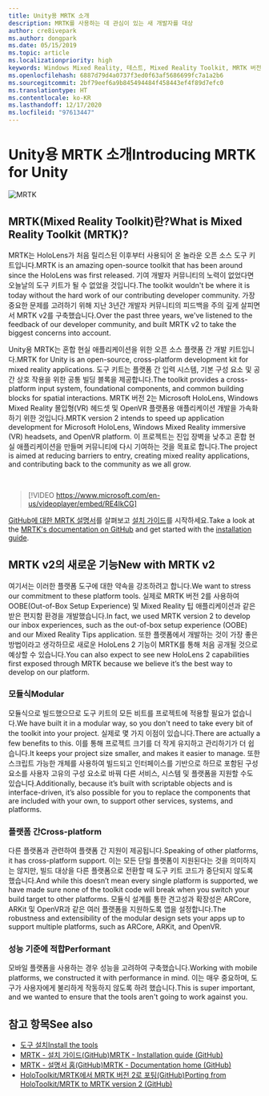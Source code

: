 ```yaml
---
title: Unity용 MRTK 소개
description: MRTK를 사용하는 데 관심이 있는 새 개발자를 대상
author: cre8ivepark
ms.author: dongpark
ms.date: 05/15/2019
ms.topic: article
ms.localizationpriority: high
keywords: Windows Mixed Reality, 테스트, Mixed Reality Toolkit, MRTK 버전 2, MRTK, 도구, SDK, HoloLens, HoloLens 2, 혼합 현실 헤드셋, windows mixed reality 헤드셋, 가상 현실 헤드셋, 플랫폼 간
ms.openlocfilehash: 6887d79d4a0737f3ed0f63af5686699fc7a1a2b6
ms.sourcegitcommit: 2bf79eef6a9b845494484f458443ef4f89d7efc0
ms.translationtype: HT
ms.contentlocale: ko-KR
ms.lasthandoff: 12/17/2020
ms.locfileid: "97613447"
---
```

# <a name="introducing-mrtk-for-unity"></a><span data-ttu-id="6c001-104">Unity용 MRTK 소개</span><span class="sxs-lookup"><span data-stu-id="6c001-104">Introducing MRTK for Unity</span></span>

![MRTK](../../design/images/MRTK_UX_Hero.png)

## <a name="what-is-mixed-reality-toolkit-mrtk"></a><span data-ttu-id="6c001-106">MRTK(Mixed Reality Toolkit)란?</span><span class="sxs-lookup"><span data-stu-id="6c001-106">What is Mixed Reality Toolkit (MRTK)?</span></span>
<span data-ttu-id="6c001-107">MRTK는 HoloLens가 처음 릴리스된 이후부터 사용되어 온 놀라운 오픈 소스 도구 키트입니다.</span><span class="sxs-lookup"><span data-stu-id="6c001-107">MRTK is an amazing open-source toolkit that has been around since the HoloLens was first released.</span></span> <span data-ttu-id="6c001-108">기여 개발자 커뮤니티의 노력이 없었다면 오늘날의 도구 키트가 될 수 없었을 것입니다.</span><span class="sxs-lookup"><span data-stu-id="6c001-108">The toolkit wouldn't be where it is today without the hard work of our contributing developer community.</span></span> <span data-ttu-id="6c001-109">가장 중요한 문제를 고려하기 위해 지난 3년간 개발자 커뮤니티의 피드백을 주의 깊게 살피면서 MRTK v2를 구축했습니다.</span><span class="sxs-lookup"><span data-stu-id="6c001-109">Over the past three years, we've listened to the feedback of our developer community, and built MRTK v2 to take the biggest concerns into account.</span></span>  

<span data-ttu-id="6c001-110">Unity용 MRTK는 혼합 현실 애플리케이션을 위한 오픈 소스 플랫폼 간 개발 키트입니다.</span><span class="sxs-lookup"><span data-stu-id="6c001-110">MRTK for Unity is an open-source, cross-platform development kit for mixed reality applications.</span></span> <span data-ttu-id="6c001-111">도구 키트는 플랫폼 간 입력 시스템, 기본 구성 요소 및 공간 상호 작용을 위한 공통 빌딩 블록을 제공합니다.</span><span class="sxs-lookup"><span data-stu-id="6c001-111">The toolkit provides a cross-platform input system, foundational components, and common building blocks for spatial interactions.</span></span> <span data-ttu-id="6c001-112">MRTK 버전 2는 Microsoft HoloLens, Windows Mixed Reality 몰입형(VR) 헤드셋 및 OpenVR 플랫폼용 애플리케이션 개발을 가속화하기 위한 것입니다.</span><span class="sxs-lookup"><span data-stu-id="6c001-112">MRTK version 2 intends to speed up application development for Microsoft HoloLens, Windows Mixed Reality immersive (VR) headsets, and OpenVR platform.</span></span> <span data-ttu-id="6c001-113">이 프로젝트는 진입 장벽을 낮추고 혼합 현실 애플리케이션을 만들며 커뮤니티에 다시 기여하는 것을 목표로 합니다.</span><span class="sxs-lookup"><span data-stu-id="6c001-113">The project is aimed at reducing barriers to entry, creating mixed reality applications, and contributing back to the community as we all grow.</span></span>

<br>

> [!VIDEO https://www.microsoft.com/en-us/videoplayer/embed/RE4IkCG]

<span data-ttu-id="6c001-114">[GitHub에 대한 MRTK 설명서](https://microsoft.github.io/MixedRealityToolkit-Unity/README.html)를 살펴보고 [설치 가이드](https://microsoft.github.io/MixedRealityToolkit-Unity/Documentation/Installation.html)를 시작하세요.</span><span class="sxs-lookup"><span data-stu-id="6c001-114">Take a look at the [MRTK's documentation on GitHub](https://microsoft.github.io/MixedRealityToolkit-Unity/README.html) and get started with the [installation guide](https://microsoft.github.io/MixedRealityToolkit-Unity/Documentation/Installation.html).</span></span>


## <a name="new-with-mrtk-v2"></a><span data-ttu-id="6c001-115">MRTK v2의 새로운 기능</span><span class="sxs-lookup"><span data-stu-id="6c001-115">New with MRTK v2</span></span>
<span data-ttu-id="6c001-116">여기서는 이러한 플랫폼 도구에 대한 약속을 강조하려고 합니다.</span><span class="sxs-lookup"><span data-stu-id="6c001-116">We want to stress our commitment to these platform tools.</span></span>  <span data-ttu-id="6c001-117">실제로 MRTK 버전 2를 사용하여 OOBE(Out-of-Box Setup Experience) 및 Mixed Reality 팁 애플리케이션과 같은 받은 편지함 환경을 개발했습니다.</span><span class="sxs-lookup"><span data-stu-id="6c001-117">In fact, we used MRTK version 2 to develop our inbox experiences, such as the out-of-box setup experience (OOBE) and our Mixed Reality Tips application.</span></span> <span data-ttu-id="6c001-118">또한 플랫폼에서 개발하는 것이 가장 좋은 방법이라고 생각하므로 새로운 HoloLens 2 기능이 MRTK를 통해 처음 공개될 것으로 예상할 수 있습니다.</span><span class="sxs-lookup"><span data-stu-id="6c001-118">You can also expect to see new HoloLens 2 capabilities first exposed through MRTK because we believe it’s the best way to develop on our platform.</span></span> 

### <a name="modular"></a><span data-ttu-id="6c001-119">모듈식</span><span class="sxs-lookup"><span data-stu-id="6c001-119">Modular</span></span>
<span data-ttu-id="6c001-120">모듈식으로 빌드했으므로 도구 키트의 모든 비트를 프로젝트에 적용할 필요가 없습니다.</span><span class="sxs-lookup"><span data-stu-id="6c001-120">We have built it in a modular way, so you don't need to take every bit of the toolkit into your project.</span></span>  <span data-ttu-id="6c001-121">실제로 몇 가지 이점이 있습니다.</span><span class="sxs-lookup"><span data-stu-id="6c001-121">There are actually a few benefits to this.</span></span>  <span data-ttu-id="6c001-122">이를 통해 프로젝트 크기를 더 작게 유지하고 관리하기가 더 쉽습니다.</span><span class="sxs-lookup"><span data-stu-id="6c001-122">It keeps your project size smaller, and makes it easier to manage.</span></span>  <span data-ttu-id="6c001-123">또한 스크립트 가능한 개체를 사용하여 빌드되고 인터페이스를 기반으로 하므로 포함된 구성 요소를 사용자 고유의 구성 요소로 바꿔 다른 서비스, 시스템 및 플랫폼을 지원할 수도 있습니다.</span><span class="sxs-lookup"><span data-stu-id="6c001-123">Additionally, because it’s built with scriptable objects and is interface-driven, it’s also possible for you to replace the components that are included with your own, to support other services, systems, and platforms.</span></span>

### <a name="cross-platform"></a><span data-ttu-id="6c001-124">플랫폼 간</span><span class="sxs-lookup"><span data-stu-id="6c001-124">Cross-platform</span></span>
<span data-ttu-id="6c001-125">다른 플랫폼과 관련하여 플랫폼 간 지원이 제공됩니다.</span><span class="sxs-lookup"><span data-stu-id="6c001-125">Speaking of other platforms, it has cross-platform support.</span></span>  <span data-ttu-id="6c001-126">이는 모든 단일 플랫폼이 지원된다는 것을 의미하지는 않지만, 빌드 대상을 다른 플랫폼으로 전환할 때 도구 키트 코드가 중단되지 않도록 했습니다.</span><span class="sxs-lookup"><span data-stu-id="6c001-126">And while this doesn’t mean every single platform is supported, we have made sure none of the toolkit code will break when you switch your build target to other platforms.</span></span>  <span data-ttu-id="6c001-127">모듈식 설계를 통한 견고성과 확장성은 ARCore, ARKit 및 OpenVR과 같은 여러 플랫폼을 지원하도록 앱을 설정합니다.</span><span class="sxs-lookup"><span data-stu-id="6c001-127">The robustness and extensibility of the modular design sets your apps up to support multiple platforms, such as ARCore, ARKit, and OpenVR.</span></span>

### <a name="performant"></a><span data-ttu-id="6c001-128">성능 기준에 적합</span><span class="sxs-lookup"><span data-stu-id="6c001-128">Performant</span></span>
<span data-ttu-id="6c001-129">모바일 플랫폼을 사용하는 경우 성능을 고려하여 구축했습니다.</span><span class="sxs-lookup"><span data-stu-id="6c001-129">Working with mobile platforms, we constructed it with performance in mind.</span></span>  <span data-ttu-id="6c001-130">이는 매우 중요하며, 도구가 사용자에게 불리하게 작동하지 않도록 하려 했습니다.</span><span class="sxs-lookup"><span data-stu-id="6c001-130">This is super important, and we wanted to ensure that the tools aren't going to work against you.</span></span>

## <a name="see-also"></a><span data-ttu-id="6c001-131">참고 항목</span><span class="sxs-lookup"><span data-stu-id="6c001-131">See also</span></span>
* [<span data-ttu-id="6c001-132">도구 설치</span><span class="sxs-lookup"><span data-stu-id="6c001-132">Install the tools</span></span>](../install-the-tools.md)
* [<span data-ttu-id="6c001-133">MRTK - 설치 가이드(GitHub)</span><span class="sxs-lookup"><span data-stu-id="6c001-133">MRTK - Installation guide (GitHub)</span></span>](https://microsoft.github.io/MixedRealityToolkit-Unity/Documentation/Installation.html)
* [<span data-ttu-id="6c001-134">MRTK - 설명서 홈(GitHub)</span><span class="sxs-lookup"><span data-stu-id="6c001-134">MRTK - Documentation home (GitHub)</span></span>](https://microsoft.github.io/MixedRealityToolkit-Unity/README.html)
* [<span data-ttu-id="6c001-135">HoloToolkit/MRTK에서 MRTK 버전 2로 포팅(GitHub)</span><span class="sxs-lookup"><span data-stu-id="6c001-135">Porting from HoloToolkit/MRTK to MRTK version 2 (GitHub)</span></span>](https://microsoft.github.io/MixedRealityToolkit-Unity/Documentation/HTKToMRTKPortingGuide.html)
